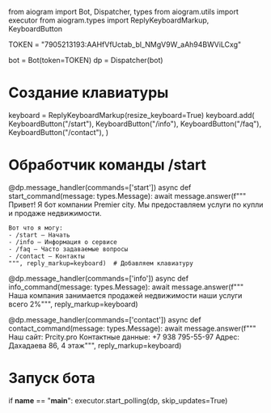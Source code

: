 from aiogram import Bot, Dispatcher, types
from aiogram.utils import executor
from aiogram.types import ReplyKeyboardMarkup, KeyboardButton

TOKEN = "7905213193:AAHfVfUctab_bl_NMgV9W_aAh94BWViLCxg"

bot = Bot(token=TOKEN)
dp = Dispatcher(bot)

# Создание клавиатуры
keyboard = ReplyKeyboardMarkup(resize_keyboard=True)
keyboard.add(
    KeyboardButton("/start"),
    KeyboardButton("/info"),
    KeyboardButton("/faq"),
    KeyboardButton("/contact"),
)

# Обработчик команды /start
@dp.message_handler(commands=['start'])
async def start_command(message: types.Message):
    await message.answer(f"""
    Привет! Я бот компании Premier city.
    Мы предоставляем услуги по купли и продаже недвижимости.
    
    Вот что я могу:
    - /start — Начать
    - /info — Информация о сервисе
    - /faq — Часто задаваемые вопросы
    - /contact — Контакты
    """, reply_markup=keyboard)  # Добавляем клавиатуру

@dp.message_handler(commands=['info'])
async def info_command(message: types.Message):
      await message.answer(f"""
Наша компания занимается продажей недвижимости
 наши услуги всего 2%""", reply_markup=keyboard)     

@dp.message_handler(commands=['contact'])
async def contact_command(message: types.Message):
      await message.answer(f"""
Наш сайт: Prcity.pro
Контактные данные: +7 938 795-55-97
Адрес: Дахадаева 86, 4 этаж""", reply_markup=keyboard)     

# Запуск бота
if __name__ == "__main__":
    executor.start_polling(dp, skip_updates=True)


